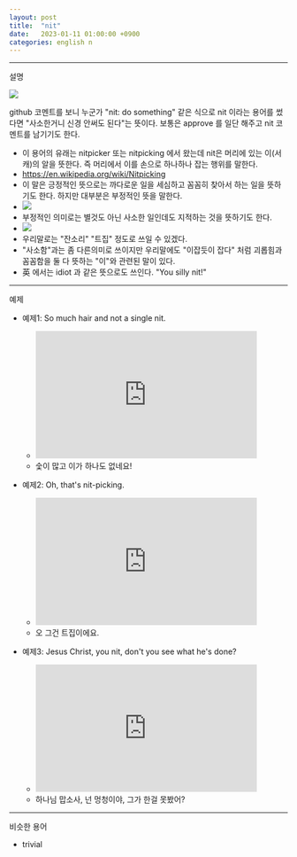 ```yaml
---
layout: post
title:  "nit"
date:   2023-01-11 01:00:00 +0900
categories: english n
---
```


---
설명

![](https://www.mattlayman.com/img/2017/nitpick.jpg)

github 코멘트를 보니 누군가 "nit: do something" 같은 식으로 nit 이라는 용어를 썼다면 "사소한거니 신경 안써도 된다"는 뜻이다.
보통은 approve 를 일단 해주고 nit 코멘트를 남기기도 한다.

- 이 용어의 유래는 nitpicker 또는 nitpicking 에서 왔는데 nit은 머리에 있는 이(서캐)의 알을 뜻한다. 즉 머리에서 이를 손으로 하나하나 잡는 행위를 말한다.
- https://en.wikipedia.org/wiki/Nitpicking
- 이 말은 긍정적인 뜻으로는 까다로운 일을 세심하고 꼼꼼히 찾아서 하는 일을 뜻하기도 한다. 하지만 대부분은 부정적인 뜻을 말한다.
- ![](https://independentmusicpromotions.com/wp-content/uploads/2016/05/nitpicking.jpg)
- 부정적인 의미로는 별것도 아닌 사소한 일인데도 지적하는 것을 뜻하기도 한다.
- ![](https://marriagemissions.com/wp-content/uploads/2015/10/AdobeStock_31011746-600x425.jpeg)
- 우리말로는 "잔소리" "트집" 정도로 쓰일 수 있겠다.
- "사소함"과는 좀 다른의미로 쓰이지만 우리말에도 "이잡듯이 잡다" 처럼 괴롭힘과 꼼꼼함을 둘 다 뜻하는 "이"와 관련된 말이 있다.
- 英 에서는 idiot 과 같은 뜻으로도 쓰인다. "You silly nit!"

---
예제

- 예제1: So much hair and not a single nit.
  - <iframe style="width:400px; height:230px;" src="https://getyarn.io/yarn-clip/94ecf1da-1a00-4a99-8afe-3dae9d20fc58/embed?autoplay=false&responsive=true" frameborder="0"></iframe>
  - 숯이 많고 이가 하나도 없네요!

- 예제2: Oh, that's nit-picking.
  - <iframe style="width:400px; height:230px;" src="https://getyarn.io/yarn-clip/7d62d9ec-2c55-4c14-8b69-b5c0de36c95a/embed?autoplay=false&responsive=true" frameborder="0"></iframe>
  - 오 그건 트집이에요.

- 예제3: Jesus Christ, you nit, don't you see what he's done?
  - <iframe style="width:400px; height:230px;" src="https://getyarn.io/yarn-clip/5fd51613-3543-41bf-9fbf-90513bd7a7a9/embed?autoplay=false&responsive=true" frameborder="0"></iframe>
  - 하나님 맙소사, 넌 멍청이야, 그가 한걸 못봤어?

---
비슷한 용어

- trivial
